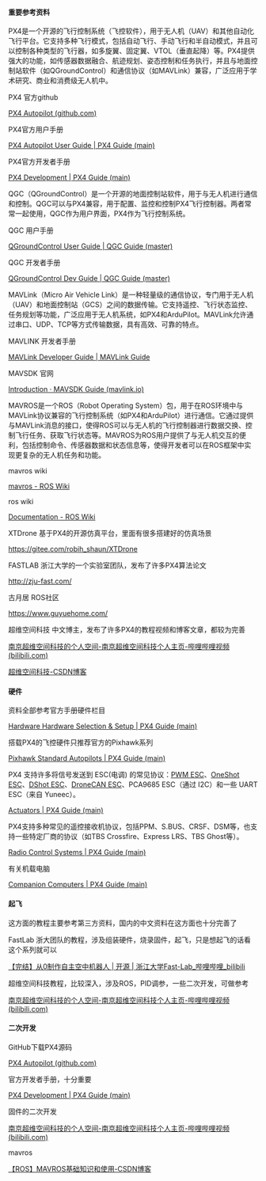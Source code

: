 #### 重要参考资料

PX4是一个开源的飞行控制系统（飞控软件），用于无人机（UAV）和其他自动化飞行平台。它支持多种飞行模式，包括自动飞行、手动飞行和半自动模式，并且可以控制各种类型的飞行器，如多旋翼、固定翼、VTOL（垂直起降）等。PX4提供强大的功能，如传感器数据融合、航迹规划、姿态控制和任务执行，并且与地面控制站软件（如QGroundControl）和通信协议（如MAVLink）兼容，广泛应用于学术研究、商业和消费级无人机中。

PX4 官方github

[PX4 Autopilot (github.com)](https://github.com/PX4)

PX4官方用户手册

[PX4 Autopilot User Guide | PX4 Guide (main)](https://docs.px4.io/main/zh/)

PX4官方开发者手册

[PX4 Development | PX4 Guide (main)](https://docs.px4.io/main/zh/development/development.html)



QGC（QGroundControl）是一个开源的地面控制站软件，用于与无人机进行通信和控制。QGC可以与PX4兼容，用于配置、监控和控制PX4飞行控制器。两者常常一起使用，QGC作为用户界面，PX4作为飞行控制系统。

QGC 用户手册

[QGroundControl User Guide | QGC Guide (master)](https://docs.qgroundcontrol.com/master/zh/qgc-user-guide/)

QGC 开发者手册

[QGroundControl Dev Guide | QGC Guide (master)](https://docs.qgroundcontrol.com/master/zh/qgc-dev-guide/index.html)



MAVLink（Micro Air Vehicle Link）是一种轻量级的通信协议，专门用于无人机（UAV）和地面控制站（GCS）之间的数据传输。它支持遥控、飞行状态监控、任务规划等功能，广泛应用于无人机系统，如PX4和ArduPilot。MAVLink允许通过串口、UDP、TCP等方式传输数据，具有高效、可靠的特点。

MAVLINK 开发者手册

[MAVLink Developer Guide | MAVLink Guide](https://mavlink.io/zh/)

MAVSDK 官网

[Introduction · MAVSDK Guide (mavlink.io)](https://mavsdk.mavlink.io/main/zh/index.html)



MAVROS是一个ROS（Robot Operating System）包，用于在ROS环境中与MAVLink协议兼容的飞行控制系统（如PX4和ArduPilot）进行通信。它通过提供与MAVLink消息的接口，使得ROS可以与无人机的飞行控制器进行数据交换、控制飞行任务、获取飞行状态等。MAVROS为ROS用户提供了与无人机交互的便利，包括控制命令、传感器数据和状态信息等，使得开发者可以在ROS框架中实现更复杂的无人机任务和功能。

mavros wiki

[mavros - ROS Wiki](https://wiki.ros.org/mavros)

ros wiki

[Documentation - ROS Wiki](https://wiki.ros.org/)



XTDrone 基于PX4的开源仿真平台，里面有很多搭建好的仿真场景

https://gitee.com/robih_shaun/XTDrone

FASTLAB 浙江大学的一个实验室团队，发布了许多PX4算法论文

http://zju-fast.com/

古月居 ROS社区

https://www.guyuehome.com/

超维空间科技 中文博主，发布了许多PX4的教程视频和博客文章，都较为完善

[南京超维空间科技的个人空间-南京超维空间科技个人主页-哔哩哔哩视频 (bilibili.com)](https://space.bilibili.com/479817593)

[超维空间科技-CSDN博客](https://blog.csdn.net/qq_38768959?spm=1018.2118.3001.5148)





#### 硬件

资料全部参考官方手册硬件栏目

[Hardware Hardware Selection & Setup | PX4 Guide (main)](https://docs.px4.io/main/en/hardware/drone_parts.html)

搭载PX4的飞控硬件只推荐官方的Pixhawk系列

[Pixhawk Standard Autopilots | PX4 Guide (main)](https://docs.px4.io/main/en/flight_controller/autopilot_pixhawk_standard.html)

PX4 支持许多将信号发送到 ESC(电调) 的常见协议：[PWM ESC](https://docs.px4.io/main/zh/peripherals/pwm_escs_and_servo.html)、[OneShot ESC](https://docs.px4.io/main/zh/peripherals/oneshot.html)、[DShot ESC](https://docs.px4.io/main/zh/peripherals/dshot.html)、[DroneCAN ESC](https://docs.px4.io/main/zh/dronecan/escs.html)、PCA9685 ESC（通过 I2C）和一些 UART ESC（来自 Yuneec）。

[Actuators | PX4 Guide (main)](https://docs.px4.io/main/en/actuators/)

PX4支持多种常见的遥控接收机协议，包括PPM、S.BUS、CRSF、DSM等，也支持一些特定厂商的协议（如TBS Crossfire、Express LRS、TBS Ghost等）。

[Radio Control Systems | PX4 Guide (main)](https://docs.px4.io/main/en/getting_started/rc_transmitter_receiver.html)

有关机载电脑

[Companion Computers | PX4 Guide (main)](https://docs.px4.io/main/en/companion_computer/)



#### 起飞

这方面的教程主要参考第三方资料，国内的中文资料在这方面也十分完善了

FastLab 浙大团队的教程，涉及组装硬件，烧录固件，起飞，只是想起飞的话看这个系列就可以

[【完结】从0制作自主空中机器人 | 开源 | 浙江大学Fast-Lab_哔哩哔哩_bilibili](https://www.bilibili.com/video/BV1WZ4y167me)

超维空间科技教程，比较深入，涉及ROS，PID调参，一些二次开发，可做参考

[南京超维空间科技的个人空间-南京超维空间科技个人主页-哔哩哔哩视频 (bilibili.com)](https://space.bilibili.com/479817593/channel/collectiondetail?sid=1627309&spm_id_from=333.788.0.0)





#### 二次开发

GitHub下载PX4源码

[PX4 Autopilot (github.com)](https://github.com/PX4)

官方开发者手册，十分重要

[PX4 Development | PX4 Guide (main)](https://docs.px4.io/main/en/development/development.html)

固件的二次开发

[南京超维空间科技的个人空间-南京超维空间科技个人主页-哔哩哔哩视频 (bilibili.com)](https://space.bilibili.com/479817593/channel/collectiondetail?sid=2162525)

mavros

[【ROS】MAVROS基础知识和使用-CSDN博客](https://blog.csdn.net/caiqidong321/article/details/132013439)
